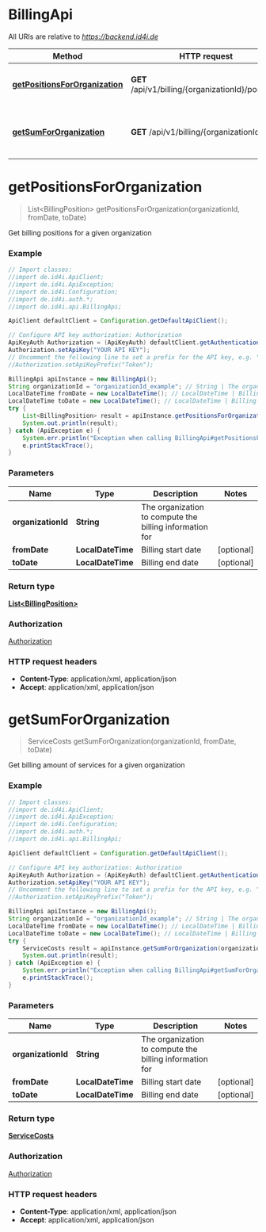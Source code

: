 # BillingApi

All URIs are relative to *https://backend.id4i.de*

Method | HTTP request | Description
------------- | ------------- | -------------
[**getPositionsForOrganization**](BillingApi.md#getPositionsForOrganization) | **GET** /api/v1/billing/{organizationId}/positions | Get billing positions for a given organization
[**getSumForOrganization**](BillingApi.md#getSumForOrganization) | **GET** /api/v1/billing/{organizationId} | Get billing amount of services for a given organization


<a name="getPositionsForOrganization"></a>
# **getPositionsForOrganization**
> List&lt;BillingPosition&gt; getPositionsForOrganization(organizationId, fromDate, toDate)

Get billing positions for a given organization

### Example
```java
// Import classes:
//import de.id4i.ApiClient;
//import de.id4i.ApiException;
//import de.id4i.Configuration;
//import de.id4i.auth.*;
//import de.id4i.api.BillingApi;

ApiClient defaultClient = Configuration.getDefaultApiClient();

// Configure API key authorization: Authorization
ApiKeyAuth Authorization = (ApiKeyAuth) defaultClient.getAuthentication("Authorization");
Authorization.setApiKey("YOUR API KEY");
// Uncomment the following line to set a prefix for the API key, e.g. "Token" (defaults to null)
//Authorization.setApiKeyPrefix("Token");

BillingApi apiInstance = new BillingApi();
String organizationId = "organizationId_example"; // String | The organization to compute the billing information for
LocalDateTime fromDate = new LocalDateTime(); // LocalDateTime | Billing start date
LocalDateTime toDate = new LocalDateTime(); // LocalDateTime | Billing end date
try {
    List<BillingPosition> result = apiInstance.getPositionsForOrganization(organizationId, fromDate, toDate);
    System.out.println(result);
} catch (ApiException e) {
    System.err.println("Exception when calling BillingApi#getPositionsForOrganization");
    e.printStackTrace();
}
```

### Parameters

Name | Type | Description  | Notes
------------- | ------------- | ------------- | -------------
 **organizationId** | **String**| The organization to compute the billing information for |
 **fromDate** | **LocalDateTime**| Billing start date | [optional]
 **toDate** | **LocalDateTime**| Billing end date | [optional]

### Return type

[**List&lt;BillingPosition&gt;**](BillingPosition.md)

### Authorization

[Authorization](../README.md#Authorization)

### HTTP request headers

 - **Content-Type**: application/xml, application/json
 - **Accept**: application/xml, application/json

<a name="getSumForOrganization"></a>
# **getSumForOrganization**
> ServiceCosts getSumForOrganization(organizationId, fromDate, toDate)

Get billing amount of services for a given organization

### Example
```java
// Import classes:
//import de.id4i.ApiClient;
//import de.id4i.ApiException;
//import de.id4i.Configuration;
//import de.id4i.auth.*;
//import de.id4i.api.BillingApi;

ApiClient defaultClient = Configuration.getDefaultApiClient();

// Configure API key authorization: Authorization
ApiKeyAuth Authorization = (ApiKeyAuth) defaultClient.getAuthentication("Authorization");
Authorization.setApiKey("YOUR API KEY");
// Uncomment the following line to set a prefix for the API key, e.g. "Token" (defaults to null)
//Authorization.setApiKeyPrefix("Token");

BillingApi apiInstance = new BillingApi();
String organizationId = "organizationId_example"; // String | The organization to compute the billing information for
LocalDateTime fromDate = new LocalDateTime(); // LocalDateTime | Billing start date
LocalDateTime toDate = new LocalDateTime(); // LocalDateTime | Billing end date
try {
    ServiceCosts result = apiInstance.getSumForOrganization(organizationId, fromDate, toDate);
    System.out.println(result);
} catch (ApiException e) {
    System.err.println("Exception when calling BillingApi#getSumForOrganization");
    e.printStackTrace();
}
```

### Parameters

Name | Type | Description  | Notes
------------- | ------------- | ------------- | -------------
 **organizationId** | **String**| The organization to compute the billing information for |
 **fromDate** | **LocalDateTime**| Billing start date | [optional]
 **toDate** | **LocalDateTime**| Billing end date | [optional]

### Return type

[**ServiceCosts**](ServiceCosts.md)

### Authorization

[Authorization](../README.md#Authorization)

### HTTP request headers

 - **Content-Type**: application/xml, application/json
 - **Accept**: application/xml, application/json

